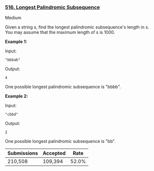 ### [516. Longest Palindromic Subsequence](https://leetcode.com/problems/longest-palindromic-subsequence/)

Medium

Given a string s, find the longest palindromic subsequence's length in s. You may assume that the maximum length of s is 1000.

__Example 1:__  
Input: 

```
"bbbab"
```

Output: 

```
4
```

One possible longest palindromic subsequence is "bbbb".

__Example 2:__  
Input:

```
"cbbd"
```

Output:

```
2
```

One possible longest palindromic subsequence is "bb".

| Submissions    | Accepted     | Rate   |
| -------------- | ------------ | ------ |
| 210,508 | 109,394 | 52.0% |